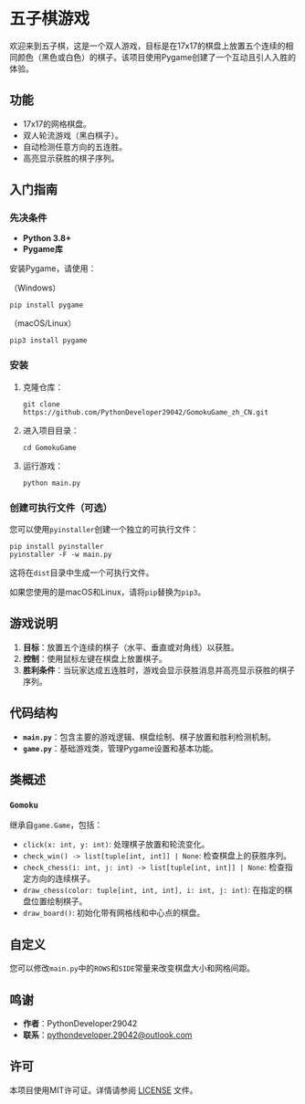 # 五子棋游戏

欢迎来到五子棋，这是一个双人游戏，目标是在17x17的棋盘上放置五个连续的相同颜色（黑色或白色）的棋子。该项目使用Pygame创建了一个互动且引人入胜的体验。

## 功能
- 17x17的网格棋盘。
- 双人轮流游戏（黑白棋子）。
- 自动检测任意方向的五连胜。
- 高亮显示获胜的棋子序列。

## 入门指南

### 先决条件

- **Python 3.8+**
- **Pygame库**

安装Pygame，请使用：

（Windows）
```
pip install pygame
```
（macOS/Linux）
```
pip3 install pygame
```

### 安装

1. 克隆仓库：
   ```
   git clone https://github.com/PythonDeveloper29042/GomokuGame_zh_CN.git
   ```
2. 进入项目目录：
   ```
   cd GomokuGame
   ```
3. 运行游戏：
   ```
   python main.py
   ```

### 创建可执行文件（可选）
您可以使用`pyinstaller`创建一个独立的可执行文件：

```
pip install pyinstaller
pyinstaller -F -w main.py
```

这将在`dist`目录中生成一个可执行文件。

如果您使用的是macOS和Linux，请将`pip`替换为`pip3`。

## 游戏说明

1. **目标**：放置五个连续的棋子（水平、垂直或对角线）以获胜。
2. **控制**：使用鼠标左键在棋盘上放置棋子。
3. **胜利条件**：当玩家达成五连胜时，游戏会显示获胜消息并高亮显示获胜的棋子序列。

## 代码结构

- **`main.py`**：包含主要的游戏逻辑、棋盘绘制、棋子放置和胜利检测机制。
- **`game.py`**：基础游戏类，管理Pygame设置和基本功能。

## 类概述

### `Gomoku`
继承自`game.Game`，包括：
- `click(x: int, y: int)`: 处理棋子放置和轮流变化。
- `check_win() -> list[tuple[int, int]] | None`: 检查棋盘上的获胜序列。
- `check_chess(i: int, j: int) -> list[tuple[int, int]] | None`: 检查指定方向的连续棋子。
- `draw_chess(color: tuple[int, int, int], i: int, j: int)`: 在指定的棋盘位置绘制棋子。
- `draw_board()`: 初始化带有网格线和中心点的棋盘。

## 自定义

您可以修改`main.py`中的`ROWS`和`SIDE`常量来改变棋盘大小和网格间距。

## 鸣谢

- **作者**：PythonDeveloper29042
- **联系**：[pythondeveloper.29042@outlook.com](mailto:pythondeveloper.29042@outlook.com)

## 许可

本项目使用MIT许可证。详情请参阅 [LICENSE](./LICENSE) 文件。
